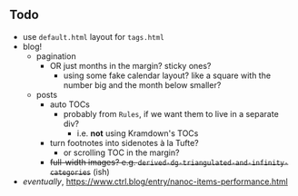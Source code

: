 ## Todo

- use `default.html` layout for `tags.html`
- blog!
    + pagination
        * OR just months in the margin? sticky ones?
            - using some fake calendar layout? like a square with the number big and the month below smaller?
    + posts
        * auto TOCs
            - probably from `Rules`, if we want them to live in a separate div?
                + i.e. **not** using Kramdown's TOCs
        * turn footnotes into sidenotes à la Tufte?
            - or scrolling TOC in the margin?
        * ~~full-width images? e.g. `derived-dg-triangulated-and-infinity-categories`~~ (ish)
- _eventually_, https://www.ctrl.blog/entry/nanoc-items-performance.html
